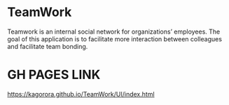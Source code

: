 # TeamWork
Teamwork is an internal social network for organizations’ employees. The goal of this application is to facilitate more interaction between colleagues and facilitate team bonding.

# GH PAGES LINK
https://kagorora.github.io/TeamWork/UI/index.html

